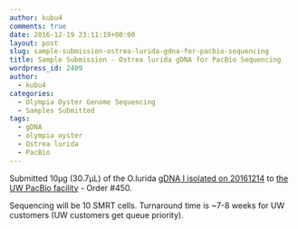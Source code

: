```yaml
---
author: kubu4
comments: true
date: 2016-12-19 23:11:19+00:00
layout: post
slug: sample-submission-ostrea-lurida-gdna-for-pacbio-sequencing
title: Sample Submission - Ostrea lurida gDNA for PacBio Sequencing
wordpress_id: 2409
author:
  - kubu4
categories:
  - Olympia Oyster Genome Sequencing
  - Samples Submitted
tags:
  - gDNA
  - olympia oyster
  - Ostrea lurida
  - PacBio
---
```


Submitted 10μg (30.7μL) of the O.lurida [gDNA I isolated on 20161214](2016/12/14/dna-isolation-ostrea-lurida-dna-for-pacbio-sequencing.html) to [the UW PacBio facility](httpss://pacbio.gs.washington.edu/) - Order #450.

Sequencing will be 10 SMRT cells. Turnaround time is ~7-8 weeks for UW customers (UW customers get queue priority).
